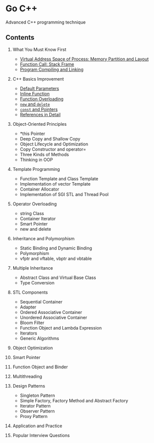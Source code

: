 # Go C++
Advanced C++ programming technique

## Contents

1. What You Must Know First
   - [Virtual Address Space of Process: Memory Partition and Layout](https://github.com/navining/gocpp/blob/master/Chapter%201/Virtual-Address-Space-of-Process-Memory-Partition-and-Layout.md)
   - [Function Call: Stack Frame](https://github.com/navining/gocpp/blob/master/Chapter%201/Function-Call-Stack-Frame.md)
   - [Program Compiling and Linking](https://github.com/navining/gocpp/blob/master/Chapter%201/Program-Compiling-and-Linking.md)
   
2. C++ Basics Improvement
   
   - [Default Parameters](https://github.com/navining/gocpp/blob/master/Chapter%202/Default-Parameters.md)
   - [Inline Function](https://github.com/navining/gocpp/blob/master/Chapter%202/Inline-Function.md)
   - [Function Overloading](https://github.com/navining/gocpp/blob/master/Chapter%202/Function-Overloading.md)
   - [`new` and `delete`](https://github.com/navining/gocpp/blob/master/Chapter%202/New-and-Delete.md)
   - [`const` and Pointers](https://github.com/navining/gocpp/blob/master/Chapter%202/Const-and-Pointers.md)
   - [References in Detail](https://github.com/navining/gocpp/blob/master/Chapter%202/References-in-Detail.md)
   
3. Object-Oriented Principles
   - *this Pointer
   - Deep Copy and Shallow Copy
   - Object Lifecycle and Optimization
   - Copy Constructor and operator=
   - Three Kinds of Methods
   - Thinking in OOP

4. Template Programming
   - Function Template and Class Template
   - Implementation of vector Template
   - Container Allocator
   - Implementation of SGI STL and Thread Pool

5. Operator Overloading
   - string Class
   - Container Iterator
   - Smart Pointer
   - new and delete

6. Inheritance and Polymorphism
   - Static Binding and Dynamic Binding
   - Polymorphism
   - vfptr and vftable, vbptr and vbtable

7. Multiple Inheritance
   - Abstract Class and Virtual Base Class
   - Type Conversion

8. STL Components
   - Sequential Container
   - Adapter
   - Ordered Associative Container
   - Unordered Associative Container
   - Bloom Filter
   - Function Object and Lambda Expression
   - Iterators
   - Generic Algorithms

9. Object Optimization

10. Smart Pointer

11. Function Object and Binder

12. Multithreading

13. Design Patterns
    - Singleton Pattern
    - Simple Factory, Factory Method and Abstract Factory
    - Iterator Pattern
    - Observer Pattern
    - Proxy Pattern

14. Application and Practice

15. Popular Interview Questions
